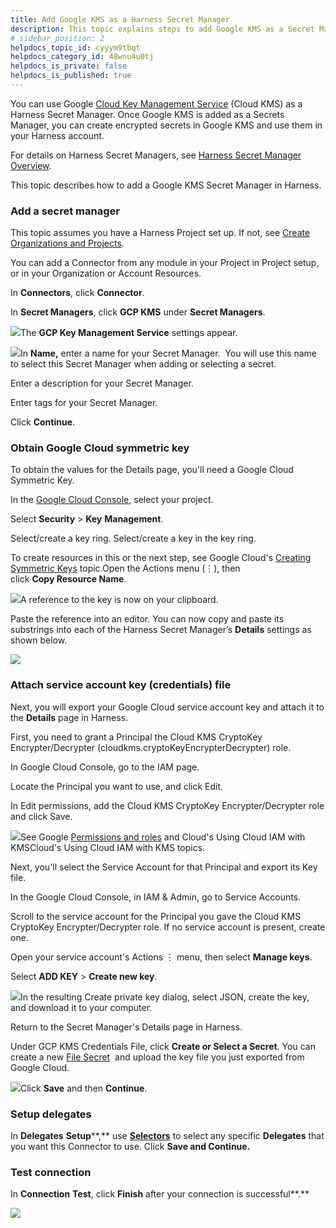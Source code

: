 ```yaml
---
title: Add Google KMS as a Harness Secret Manager
description: This topic explains steps to add Google KMS as a Secret Manager.
# sidebar_position: 2
helpdocs_topic_id: cyyym9tbqt
helpdocs_category_id: 48wnu4u0tj
helpdocs_is_private: false
helpdocs_is_published: true
---
```


You can use Google [Cloud Key Management Service](https://cloud.google.com/security-key-management) (Cloud KMS) as a Harness Secret Manager. Once Google KMS is added as a Secrets Manager, you can create encrypted secrets in Google KMS and use them in your Harness account.

For details on Harness Secret Managers, see [Harness Secret Manager Overview](/article/hngrlb7rd6-harness-secret-manager-overview).

This topic describes how to add a Google KMS Secret Manager in Harness.


### Add a secret manager

This topic assumes you have a Harness Project set up. If not, see [Create Organizations and Projects](/article/36fw2u92i4-create-an-organization).

You can add a Connector from any module in your Project in Project setup, or in your Organization or Account Resources.

In **Connectors**, click **Connector**.

In **Secret Managers**, click **GCP KMS** under **Secret Managers**.

![](https://files.helpdocs.io/i5nl071jo5/articles/cyyym9tbqt/1633930160335/screenshot-2021-10-11-at-10-54-51-am.png)The **GCP Key Management Service** settings appear.

![](https://files.helpdocs.io/i5nl071jo5/articles/cyyym9tbqt/1633535711169/screenshot-2021-10-06-at-9-24-27-pm.png)In **Name,** enter a name for your Secret Manager.  You will use this name to select this Secret Manager when adding or selecting a secret.

Enter a description for your Secret Manager.

Enter tags for your Secret Manager.

Click **Continue**.

### Obtain Google Cloud symmetric key

To obtain the values for the Details page, you'll need a Google Cloud Symmetric Key.

In the [Google Cloud Console](https://console.cloud.google.com/), select your project.

Select **Security** > **Key** **Management**.

Select/create a key ring. Select/create a key in the key ring.

To create resources in this or the next step, see Google Cloud's [Creating Symmetric Keys](https://cloud.google.com/kms/docs/creating-keys) topic.Open the Actions menu (⋮), then click **Copy Resource Name**.

![](https://files.helpdocs.io/i5nl071jo5/articles/cyyym9tbqt/1633670463751/screenshot-2021-10-08-at-10-49-00-am.png)A reference to the key is now on your clipboard.

Paste the reference into an editor. You can now copy and paste its substrings into each of the Harness Secret Manager’s **Details** settings as shown below.

![](https://files.helpdocs.io/i5nl071jo5/articles/cyyym9tbqt/1633693386649/screenshot-2021-10-08-at-5-12-29-pm.png)

### Attach service account key (credentials) file

Next, you will export your Google Cloud service account key and attach it to the **Details** page in Harness.

First, you need to grant a Principal the Cloud KMS CryptoKey Encrypter/Decrypter (cloudkms.cryptoKeyEncrypterDecrypter) role.

In Google Cloud Console, go to the IAM page.

Locate the Principal you want to use, and click Edit.

In Edit permissions, add the Cloud KMS CryptoKey Encrypter/Decrypter role and click Save.

![](https://files.helpdocs.io/i5nl071jo5/articles/cyyym9tbqt/1634892938561/screenshot-2021-10-22-at-11-48-30-am.png)See Google [Permissions and roles](https://cloud.google.com/kms/docs/reference/permissions-and-roles) and Cloud's Using Cloud IAM with KMSCloud's Using Cloud IAM with KMS topics.

Next, you'll select the Service Account for that Principal and export its Key file.

In the Google Cloud Console, in IAM & Admin, go to Service Accounts.

Scroll to the service account for the Principal you gave the Cloud KMS CryptoKey Encrypter/Decrypter role. If no service account is present, create one.

Open your service account's Actions ⋮ menu, then select **Manage keys**.

Select **ADD KEY** > **Create new key**.

![](https://files.helpdocs.io/i5nl071jo5/articles/cyyym9tbqt/1633690607040/screenshot-2021-10-08-at-4-22-40-pm.png)In the resulting Create private key dialog, select JSON, create the key, and download it to your computer.

Return to the Secret Manager's Details page in Harness.

Under GCP KMS Credentials File, click **Create or Select a Secret**. You can create a new [File Secret](https://ngdocs.harness.io/article/77tfo7vtea-add-file-secrets)  and upload the key file you just exported from Google Cloud.

![](https://files.helpdocs.io/i5nl071jo5/articles/cyyym9tbqt/1633691386119/screenshot-2021-10-08-at-4-39-07-pm.png)Click **Save** and then **Continue**.

### Setup delegates

In **Delegates** **Setup****,** use [**Selectors**](/article/nnuf8yv13o-select-delegates-with-selectors#option_select_a_delegate_for_a_connector_using_tags) to select any specific **Delegates** that you want this Connector to use. Click **Save and Continue.**

### Test connection

In **Connection** **Test**, click **Finish** after your connection is successful**.**

![](https://files.helpdocs.io/i5nl071jo5/articles/cyyym9tbqt/1634895260101/screenshot-2021-10-22-at-1-02-10-pm.png)